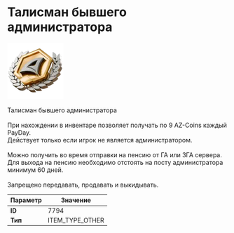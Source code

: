 # Талисман бывшего администратора

![Item Image](../img/7794.webp?raw=true)

Талисман бывшего администратора<br><br>При нахождении в инвентаре позволяет получать по 9 AZ-Coins каждый PayDay.<br>Действует только если игрок не является администратором.<br><br>Можно получить во время отправки на пенсию от ГА или ЗГА сервера.<br>Для выхода на пенсию необходимо отстоять на посту администратора минимум 60 дней.<br><br>Запрещено передавать, продавать и выкидывать.


| Параметр | Значение |
|----------|----------|
| **ID** | 7794 |
| **Тип** | ITEM_TYPE_OTHER |

